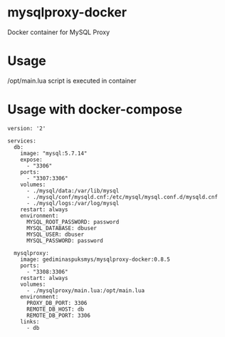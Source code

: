 # mysqlproxy-docker
Docker container for MySQL Proxy

# Usage
/opt/main.lua script is executed in container

# Usage with docker-compose

    version: '2'
    
    services:
      db:
        image: "mysql:5.7.14"
        expose:
          - "3306"
        ports:
          - "3307:3306"
        volumes:
          - ./mysql/data:/var/lib/mysql
          - ./mysql/conf/mysqld.cnf:/etc/mysql/mysql.conf.d/mysqld.cnf
          - ./mysql/logs:/var/log/mysql
        restart: always
        environment:
          MYSQL_ROOT_PASSWORD: password
          MYSQL_DATABASE: dbuser
          MYSQL_USER: dbuser
          MYSQL_PASSWORD: password

      mysqlproxy:
        image: gediminaspuksmys/mysqlproxy-docker:0.8.5
        ports:
          - "3308:3306"
        restart: always
        volumes: 
          - ./mysqlproxy/main.lua:/opt/main.lua
        environment:
          PROXY_DB_PORT: 3306
          REMOTE_DB_HOST: db
          REMOTE_DB_PORT: 3306
        links:
          - db
